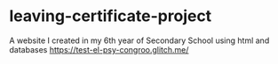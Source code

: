 # leaving-certificate-project
A website I created in my 6th year of Secondary School using html and databases
https://test-el-psy-congroo.glitch.me/
